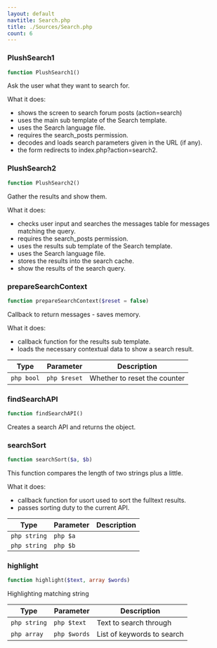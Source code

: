 ```yaml
---
layout: default
navtitle: Search.php
title: ./Sources/Search.php
count: 6
---
```


### PlushSearch1

```php
function PlushSearch1()
```
Ask the user what they want to search for.

What it does:
- shows the screen to search forum posts (action=search)
- uses the main sub template of the Search template.
- uses the Search language file.
- requires the search_posts permission.
- decodes and loads search parameters given in the URL (if any).
- the form redirects to index.php?action=search2.

### PlushSearch2

```php
function PlushSearch2()
```
Gather the results and show them.

What it does:
- checks user input and searches the messages table for messages matching the query.
- requires the search_posts permission.
- uses the results sub template of the Search template.
- uses the Search language file.
- stores the results into the search cache.
- show the results of the search query.

### prepareSearchContext

```php
function prepareSearchContext($reset = false)
```
Callback to return messages - saves memory.

What it does:
- callback function for the results sub template.
- loads the necessary contextual data to show a search result.

Type|Parameter|Description
---|---|---
`php bool`|`php $reset`|Whether to reset the counter

### findSearchAPI

```php
function findSearchAPI()
```
Creates a search API and returns the object.



### searchSort

```php
function searchSort($a, $b)
```
This function compares the length of two strings plus a little.

What it does:
- callback function for usort used to sort the fulltext results.
- passes sorting duty to the current API.

Type|Parameter|Description
---|---|---
`php string`|`php $a`|
`php string`|`php $b`|

### highlight

```php
function highlight($text, array $words)
```
Highlighting matching string



Type|Parameter|Description
---|---|---
`php string`|`php $text`|Text to search through
`php array`|`php $words`|List of keywords to search

